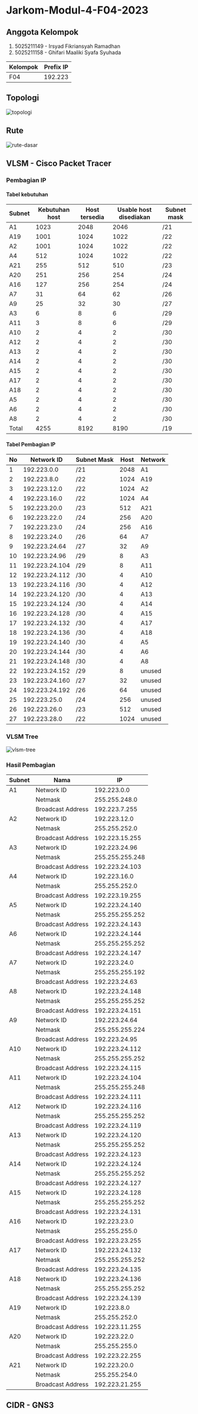 # Jarkom-Modul-4-F04-2023

## Anggota Kelompok

1. 5025211149 - Irsyad Fikriansyah Ramadhan
2. 5025211158 - Ghifari Maaliki Syafa Syuhada

| Kelompok | Prefix IP |
|----------|-----------|
| F04      | 192.223   |

## Topologi

![topologi](images/topologi.png)

## Rute

![rute-dasar](images/rute-dasar.jpg)

## VLSM - Cisco Packet Tracer

### Pembagian IP

#### Tabel kebutuhan

| Subnet | Kebutuhan host | Host tersedia | Usable host disediakan | Subnet mask | 
| - | - | - | - | - | 
| A1 | 1023 | 2048 | 2046 | /21 | 
| A19 | 1001 | 1024 | 1022 | /22 | 
| A2 | 1001 | 1024 | 1022 | /22 | 
| A4 | 512 | 1024 | 1022 | /22 | 
| A21 | 255 | 512 | 510 | /23 | 
| A20 | 251 | 256 | 254 | /24 | 
| A16 | 127 | 256 | 254 | /24 | 
| A7 | 31 | 64 | 62 | /26 | 
| A9 | 25 | 32 | 30 | /27 | 
| A3 | 6 | 8 | 6 | /29 | 
| A11 | 3 | 8 | 6 | /29 | 
| A10 | 2 | 4 | 2 | /30 | 
| A12 | 2 | 4 | 2 | /30 | 
| A13 | 2 | 4 | 2 | /30 | 
| A14 | 2 | 4 | 2 | /30 | 
| A15 | 2 | 4 | 2 | /30 | 
| A17 | 2 | 4 | 2 | /30 | 
| A18 | 2 | 4 | 2 | /30 | 
| A5 | 2 | 4 | 2 | /30 | 
| A6 | 2 | 4 | 2 | /30 | 
| A8 | 2 | 4 | 2 | /30 | 
| Total | 4255 | 8192 | 8190 | /19 |

#### Tabel Pembagian IP

| No | Network ID | Subnet Mask | Host | Network |
| - | - | - | - | - |
| 1 | 192.223.0.0 | /21 | 2048 | A1 |
| 2 | 192.223.8.0 | /22 | 1024 | A19 |
| 3 | 192.223.12.0 | /22 | 1024 | A2 |
| 4 | 192.223.16.0 | /22 | 1024 | A4 |
| 5 | 192.223.20.0 | /23 | 512 | A21 |
| 6 | 192.223.22.0 | /24 | 256 | A20 |
| 7 | 192.223.23.0 | /24 | 256 | A16 |
| 8 | 192.223.24.0 | /26 | 64 | A7 |
| 9 | 192.223.24.64 | /27 | 32 | A9 |
| 10 | 192.223.24.96 | /29 | 8 | A3 |
| 11 | 192.223.24.104 | /29 | 8 | A11 |
| 12 | 192.223.24.112 | /30 | 4 | A10 |
| 13 | 192.223.24.116 | /30 | 4 | A12 |
| 14 | 192.223.24.120 | /30 | 4 | A13 |
| 15 | 192.223.24.124 | /30 | 4 | A14 |
| 16 | 192.223.24.128 | /30 | 4 | A15 |
| 17 | 192.223.24.132 | /30 | 4 | A17 |
| 18 | 192.223.24.136 | /30 | 4 | A18 |
| 19 | 192.223.24.140 | /30 | 4 | A5 |
| 20 | 192.223.24.144 | /30 | 4 | A6 |
| 21 | 192.223.24.148 | /30 | 4 | A8 |
| 22 | 192.223.24.152 | /29 | 8 | unused |
| 23 | 192.223.24.160 | /27 | 32 | unused |
| 24 | 192.223.24.192 | /26 | 64 | unused |
| 25 | 192.223.25.0 | /24 | 256 | unused |
| 26 | 192.223.26.0 | /23 | 512 | unused |
| 27 | 192.223.28.0 | /22 | 1024 | unused |

### VLSM Tree

![vlsm-tree](images/vlsm-tree.jpg)

### Hasil Pembagian

| Subnet | Nama | IP |
| - | - | - |
| A1 | Network ID | 192.223.0.0 |
|  | Netmask | 255.255.248.0 |
|  | Broadcast Address | 192.223.7.255 |
| A2 | Network ID | 192.223.12.0 |
|  | Netmask | 255.255.252.0 |
|  | Broadcast Address | 192.223.15.255 |
| A3 | Network ID | 192.223.24.96 |
|  | Netmask | 255.255.255.248 |
|  | Broadcast Address | 192.223.24.103 |
| A4 | Network ID | 192.223.16.0 |
|  | Netmask | 255.255.252.0 |
|  | Broadcast Address | 192.223.19.255 |
| A5 | Network ID | 192.223.24.140 |
|  | Netmask | 255.255.255.252 |
|  | Broadcast Address | 192.223.24.143 |
| A6 | Network ID | 192.223.24.144 |
|  | Netmask | 255.255.255.252 |
|  | Broadcast Address | 192.223.24.147 |
| A7 | Network ID | 192.223.24.0 |
|  | Netmask | 255.255.255.192 |
|  | Broadcast Address | 192.223.24.63 |
| A8 | Network ID | 192.223.24.148 |
|  | Netmask | 255.255.255.252 |
|  | Broadcast Address | 192.223.24.151 |
| A9 | Network ID | 192.223.24.64 |
|  | Netmask | 255.255.255.224 |
|  | Broadcast Address | 192.223.24.95 |
| A10 | Network ID | 192.223.24.112 |
|  | Netmask | 255.255.255.252 |
|  | Broadcast Address | 192.223.24.115 |
| A11 | Network ID | 192.223.24.104 |
|  | Netmask | 255.255.255.248 |
|  | Broadcast Address | 192.223.24.111 |
| A12 | Network ID | 192.223.24.116 |
|  | Netmask | 255.255.255.252 |
|  | Broadcast Address | 192.223.24.119 |
| A13 | Network ID | 192.223.24.120 |
|  | Netmask | 255.255.255.252 |
|  | Broadcast Address | 192.223.24.123 |
| A14 | Network ID | 192.223.24.124 |
|  | Netmask | 255.255.255.252 |
|  | Broadcast Address | 192.223.24.127 |
| A15 | Network ID | 192.223.24.128 |
|  | Netmask | 255.255.255.252 |
|  | Broadcast Address | 192.223.24.131 |
| A16 | Network ID | 192.223.23.0 |
|  | Netmask | 255.255.255.0 |
|  | Broadcast Address | 192.223.23.255 |
| A17 | Network ID | 192.223.24.132 |
|  | Netmask | 255.255.255.252 |
|  | Broadcast Address | 192.223.24.135 |
| A18 | Network ID | 192.223.24.136 |
|  | Netmask | 255.255.255.252 |
|  | Broadcast Address | 192.223.24.139 |
| A19 | Network ID | 192.223.8.0 |
|  | Netmask | 255.255.252.0 |
|  | Broadcast Address | 192.223.11.255 |
| A20 | Network ID | 192.223.22.0 |
|  | Netmask | 255.255.255.0 |
|  | Broadcast Address | 192.223.22.255 |
| A21 | Network ID | 192.223.20.0 |
|  | Netmask | 255.255.254.0 |
|  | Broadcast Address | 192.223.21.255 |

## CIDR - GNS3


